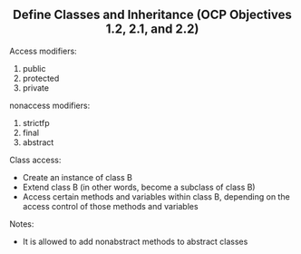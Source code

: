 <h2 align=center>Define Classes and Inheritance (OCP Objectives 1.2, 2.1, and 2.2)</h2>

Access modifiers: 
1. public
2. protected
3. private

nonaccess modifiers:
1. strictfp
2. final
3. abstract

Class access:
 - Create an instance of class B
 - Extend class B (in other words, become a subclass of class B)
 - Access certain methods and variables within class B, depending on the access control of those methods and variables
 
 Notes:
 
 - It is allowed to add nonabstract methods to abstract classes





